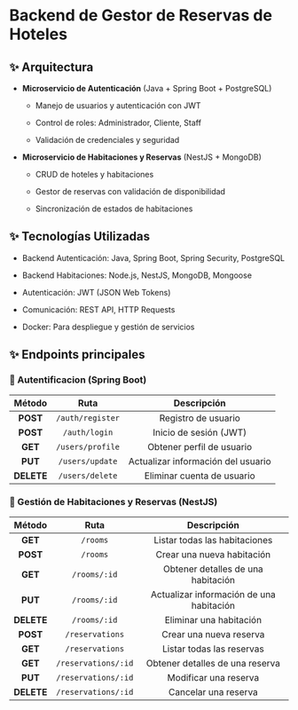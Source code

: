 # Backend de Gestor de Reservas de Hoteles

## ✨ Arquitectura

 - **Microservicio de Autenticación** (Java + Spring Boot + PostgreSQL)

   - Manejo de usuarios y autenticación con JWT

   - Control de roles: Administrador, Cliente, Staff

   - Validación de credenciales y seguridad

 - **Microservicio de Habitaciones y Reservas** (NestJS + MongoDB)

   - CRUD de hoteles y habitaciones

   - Gestor de reservas con validación de disponibilidad

   - Sincronización de estados de habitaciones

## ✨ Tecnologías Utilizadas

 - Backend Autenticación: Java, Spring Boot, Spring Security, PostgreSQL

 - Backend Habitaciones: Node.js, NestJS, MongoDB, Mongoose

 - Autenticación: JWT (JSON Web Tokens)

 - Comunicación: REST API, HTTP Requests

 - Docker: Para despliegue y gestión de servicios

## ✨ Endpoints principales

### **🔐 Autentificacion** (Spring Boot)

| Método  | Ruta            | Descripción                        |
|:-------:|:--------------:|:----------------------------------:|
| **POST**   | `/auth/register` | Registro de usuario              |
| **POST**   | `/auth/login`    | Inicio de sesión (JWT)           |
| **GET**    | `/users/profile` | Obtener perfil de usuario        |
| **PUT**    | `/users/update`  | Actualizar información del usuario |
| **DELETE** | `/users/delete`  | Eliminar cuenta de usuario       |

### **🏨 Gestión de Habitaciones y Reservas**  (NestJS)

| Método  | Ruta               | Descripción                                |
|:-------:|:------------------:|:-----------------------------------------:|
| **GET**    | `/rooms`             | Listar todas las habitaciones           |
| **POST**   | `/rooms`             | Crear una nueva habitación              |
| **GET**    | `/rooms/:id`         | Obtener detalles de una habitación      |
| **PUT**    | `/rooms/:id`         | Actualizar información de una habitación |
| **DELETE** | `/rooms/:id`         | Eliminar una habitación                 |
| **POST**   | `/reservations`      | Crear una nueva reserva                 |
| **GET**    | `/reservations`      | Listar todas las reservas               |
| **GET**    | `/reservations/:id`  | Obtener detalles de una reserva         |
| **PUT**    | `/reservations/:id`  | Modificar una reserva                   |
| **DELETE** | `/reservations/:id`  | Cancelar una reserva                    |


